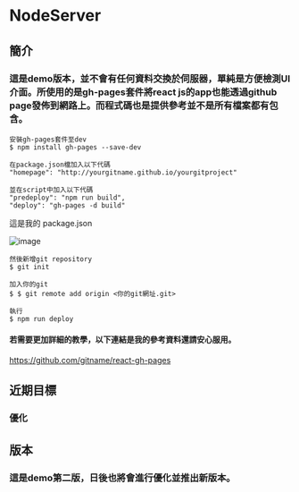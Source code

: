 # NodeServer

## 簡介

### 這是demo版本，並不會有任何資料交換於伺服器，單純是方便檢測UI介面。所使用的是gh-pages套件將react js的app也能透過github page發佈到網路上。而程式碼也是提供參考並不是所有檔案都有包含。

```
安裝gh-pages套件至dev
$ npm install gh-pages --save-dev
```

```
在package.json檔加入以下代碼
"homepage": "http://yourgitname.github.io/yourgitproject"
```

```
並在script中加入以下代碼
"predeploy": "npm run build",
"deploy": "gh-pages -d build"
```
這是我的 package.json

![image](https://github.com/kwei/NodeServer/blob/master/package_json%E6%88%AA%E5%9C%96.PNG)

```
然後新增git repository
$ git init

加入你的git
$ $ git remote add origin <你的git網址.git>

執行
$ npm run deploy
```
#### 若需要更加詳細的教學，以下連結是我的參考資料還請安心服用。
 https://github.com/gitname/react-gh-pages


## 近期目標

### 優化

## 版本

### 這是demo第二版，日後也將會進行優化並推出新版本。
